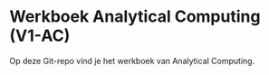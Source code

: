 # Werkboek Analytical Computing (V1-AC)

Op deze Git-repo vind je het werkboek van Analytical Computing.
